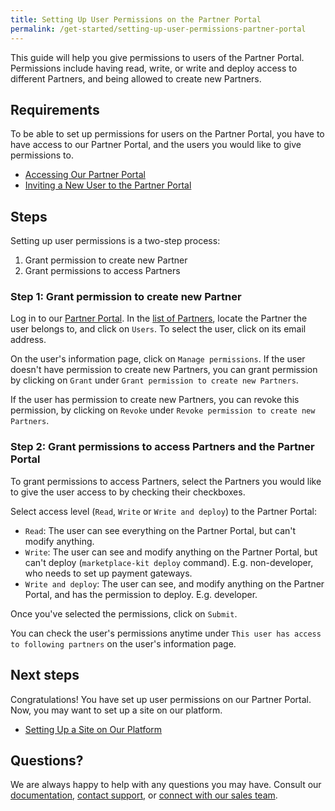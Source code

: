 ```yaml
---
title: Setting Up User Permissions on the Partner Portal
permalink: /get-started/setting-up-user-permissions-partner-portal
---
```

This guide will help you give permissions to users of the Partner Portal. Permissions include having read, write, or write and deploy access to different Partners, and being allowed to create new Partners. 

## Requirements
To be able to set up permissions for users on the Partner Portal, you have to have access to our Partner Portal, and the users you would like to give permissions to. 

* [Accessing Our Partner Portal]()
* [Inviting a New User to the Partner Portal]()

## Steps 

Setting up user permissions is a two-step process:

1.   Grant permission to create new Partner
2.   Grant permissions to access Partners 

### Step 1: Grant permission to create new Partner

Log in to our [Partner Portal](https://portal.apps.near-me.com). In the [list of Partners](https://portal.apps.near-me.com/partners), locate the Partner the user belongs to, and click on `Users`. To select the user, click on its email address.   

On the user's information page, click on `Manage permissions`. If the user doesn't have permission to create new Partners, you can grant permission by clicking on `Grant` under `Grant permission to create new Partners`. 

If the user has permission to create new Partners, you can revoke this permission, by clicking on `Revoke` under `Revoke permission to create new Partners`. 

### Step 2: Grant permissions to access Partners and the Partner Portal

To grant permissions to access Partners, select the Partners you would like to give the user access to by checking their checkboxes. 

Select access level (`Read`, `Write` or `Write and deploy`) to the Partner Portal:
* `Read`: The user can see everything on the Partner Portal, but can't modify anything. 
* `Write`: The user can see and modify anything on the Partner Portal, but can't deploy (`marketplace-kit deploy` command). E.g. non-developer, who needs to set up payment gateways. 
* `Write and deploy`: The user can see, and modify anything on the Partner Portal, and has the permission to deploy. E.g. developer. 

Once you've selected the permissions, click on `Submit`. 

You can check the user's permissions anytime under `This user has access to following partners` on the user's information page. 

## Next steps
Congratulations! You have set up user permissions on our Partner Portal. Now, you may want to set up a site on our platform.  

* [Setting Up a Site on Our Platform]()

## Questions?

We are always happy to help with any questions you may have. Consult our  [documentation](), [contact support](), or  [connect with our sales team](). 
